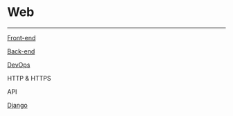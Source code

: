 # Web

---

[Front-end](Web%20ca4245bed93e493690a4cbc2d0820235/Front-end%2031eef38a39df48a8ba27f10ac834181b.md)

[Back-end](Web%20ca4245bed93e493690a4cbc2d0820235/Back-end%20a8afcb99ede24459880a7f3cbe7a3fea.md)

[DevOps](Web%20ca4245bed93e493690a4cbc2d0820235/DevOps%20926ab7deaa1b48488eb4d94751eec6f8.md)

<Memo>

HTTP & HTTPS

API

[Django](Web%20ca4245bed93e493690a4cbc2d0820235/Django%20b144f578d71c4ecbbb3420fbd92a8dbb.md)